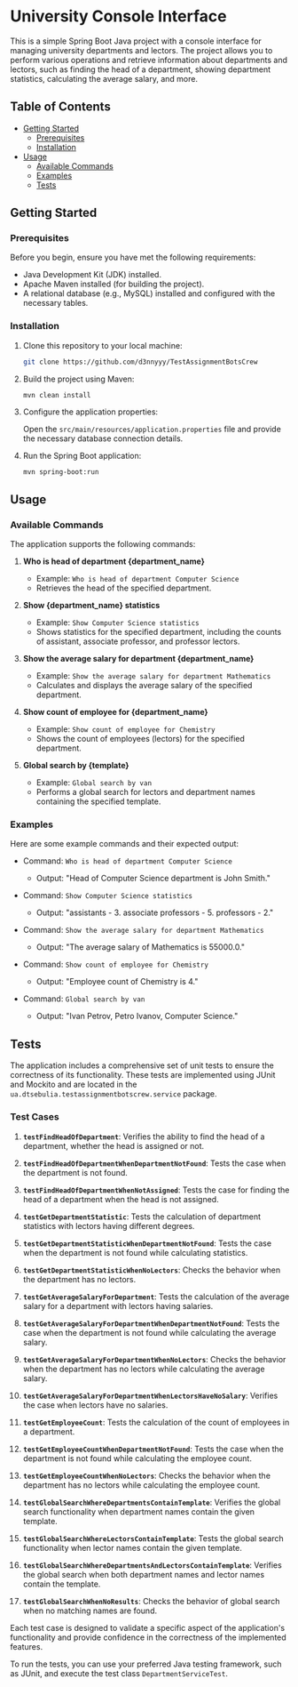 # University Console Interface

This is a simple Spring Boot Java project with a console interface for managing university departments and lectors. The project allows you to perform various operations and retrieve information about departments and lectors, such as finding the head of a department, showing department statistics, calculating the average salary, and more.

## Table of Contents

- [Getting Started](#getting-started)
  - [Prerequisites](#prerequisites)
  - [Installation](#installation)
- [Usage](#usage)
  - [Available Commands](#available-commands)
  - [Examples](#examples)
  - [Tests](#tests)

## Getting Started

### Prerequisites

Before you begin, ensure you have met the following requirements:

- Java Development Kit (JDK) installed.
- Apache Maven installed (for building the project).
- A relational database (e.g., MySQL) installed and configured with the necessary tables.

### Installation

1. Clone this repository to your local machine:

   ```bash
   git clone https://github.com/d3nnyyy/TestAssignmentBotsCrew
   ```

2. Build the project using Maven:

   ```bash
   mvn clean install
   ```
3. Configure the application properties:

   Open the `src/main/resources/application.properties` file and provide the necessary database connection details.

4. Run the Spring Boot application:
   
   ```
   mvn spring-boot:run
   ```

## Usage

### Available Commands

The application supports the following commands:

1. **Who is head of department {department_name}**
   - Example: `Who is head of department Computer Science`
   - Retrieves the head of the specified department.

2. **Show {department_name} statistics**
   - Example: `Show Computer Science statistics`
   - Shows statistics for the specified department, including the counts of assistant, associate professor, and professor lectors.

3. **Show the average salary for department {department_name}**
   - Example: `Show the average salary for department Mathematics`
   - Calculates and displays the average salary of the specified department.

4. **Show count of employee for {department_name}**
   - Example: `Show count of employee for Chemistry`
   - Shows the count of employees (lectors) for the specified department.

5. **Global search by {template}**
   - Example: `Global search by van`
   - Performs a global search for lectors and department names containing the specified template.

### Examples

Here are some example commands and their expected output:

- Command: `Who is head of department Computer Science`
  - Output: "Head of Computer Science department is John Smith."

- Command: `Show Computer Science statistics`
  - Output: "assistants - 3. associate professors - 5. professors - 2."

- Command: `Show the average salary for department Mathematics`
  - Output: "The average salary of Mathematics is 55000.0."

- Command: `Show count of employee for Chemistry`
  - Output: "Employee count of Chemistry is 4."

- Command: `Global search by van`
  - Output: "Ivan Petrov, Petro Ivanov, Computer Science."
 
## Tests

The application includes a comprehensive set of unit tests to ensure the correctness of its functionality. These tests are implemented using JUnit and Mockito and are located in the `ua.dtsebulia.testassignmentbotscrew.service` package.

### Test Cases

1. **`testFindHeadOfDepartment`**: Verifies the ability to find the head of a department, whether the head is assigned or not.

2. **`testFindHeadOfDepartmentWhenDepartmentNotFound`**: Tests the case when the department is not found.

3. **`testFindHeadOfDepartmentWhenNotAssigned`**: Tests the case for finding the head of a department when the head is not assigned.

4. **`testGetDepartmentStatistic`**: Tests the calculation of department statistics with lectors having different degrees.

5. **`testGetDepartmentStatisticWhenDepartmentNotFound`**: Tests the case when the department is not found while calculating statistics.

6. **`testGetDepartmentStatisticWhenNoLectors`**: Checks the behavior when the department has no lectors.

7. **`testGetAverageSalaryForDepartment`**: Tests the calculation of the average salary for a department with lectors having salaries.

8. **`testGetAverageSalaryForDepartmentWhenDepartmentNotFound`**: Tests the case when the department is not found while calculating the average salary.

9. **`testGetAverageSalaryForDepartmentWhenNoLectors`**: Checks the behavior when the department has no lectors while calculating the average salary.

10. **`testGetAverageSalaryForDepartmentWhenLectorsHaveNoSalary`**: Verifies the case when lectors have no salaries.

11. **`testGetEmployeeCount`**: Tests the calculation of the count of employees in a department.

12. **`testGetEmployeeCountWhenDepartmentNotFound`**: Tests the case when the department is not found while calculating the employee count.

13. **`testGetEmployeeCountWhenNoLectors`**: Checks the behavior when the department has no lectors while calculating the employee count.

14. **`testGlobalSearchWhereDepartmentsContainTemplate`**: Verifies the global search functionality when department names contain the given template.

15. **`testGlobalSearchWhereLectorsContainTemplate`**: Tests the global search functionality when lector names contain the given template.

16. **`testGlobalSearchWhereDepartmentsAndLectorsContainTemplate`**: Verifies the global search when both department names and lector names contain the template.

17. **`testGlobalSearchWhenNoResults`**: Checks the behavior of global search when no matching names are found.

Each test case is designed to validate a specific aspect of the application's functionality and provide confidence in the correctness of the implemented features.

To run the tests, you can use your preferred Java testing framework, such as JUnit, and execute the test class `DepartmentServiceTest`.

